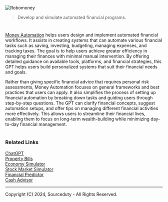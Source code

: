 ![Robomoney](https://github.com/user-attachments/assets/81ab13e7-4643-45bd-a44f-7cb503196618)

> Develop and simulate automated financial programs.

#

[Money Automation](https://chatgpt.com/g/g-UkGYTB5Qn-money-automation) helps users design and implement automated financial workflows. It assists in creating systems that can automate various financial tasks such as saving, investing, budgeting, managing expenses, and tracking taxes. The goal is to help users achieve greater efficiency in managing their finances with minimal manual intervention. By offering detailed guidance on available tools, platforms, and financial strategies, this GPT helps users build personalized systems that suit their financial needs and goals.

Rather than giving specific financial advice that requires personal risk assessments, Money Automation focuses on general frameworks and best practices that users can apply. It also simplifies the process of setting up financial automation by breaking down tasks and guiding users through step-by-step questions. The GPT can clarify financial concepts, suggest automation setups, and offer tips on managing different financial activities more effectively. This allows users to streamline their financial lives, enabling them to focus on long-term wealth-building while minimizing day-to-day financial management.

#
### Related Links

[ChatGPT](https://github.com/sourceduty/ChatGPT)
<br>
[Property Bills](https://chatgpt.com/g/g-CXuLPf2eI-property-bills)
<br>
[Economy Simulator](https://chatgpt.com/g/g-S3MAXtBUv-economy-simulator)
<br>
[Stock Market Simulator](https://chat.openai.com/g/g-YOR2U66rf-stock-market-simulator)
<br>
[Financial Predictor](https://chat.openai.com/g/g-Rub2djmNc-financial-predictor)
<br>
[Cash Advisor](https://chat.openai.com/g/g-RmcIsOs3w-cash-advisor)

***
Copyright (C) 2024, Sourceduty - All Rights Reserved.
